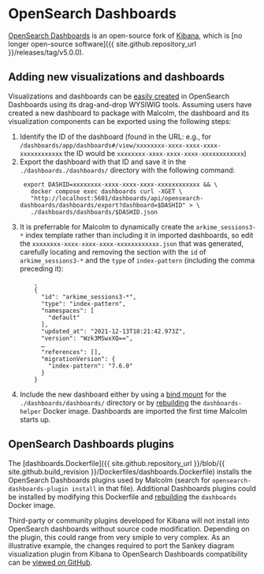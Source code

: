 # <a name="dashboards"></a>OpenSearch Dashboards

[OpenSearch Dashboards](https://opensearch.org/docs/latest/dashboards/index/) is an open-source fork of [Kibana](https://www.elastic.co/kibana/), which is [no longer open-source software]({{ site.github.repository_url }}/releases/tag/v5.0.0).

## <a name="DashboardsNewViz"></a>Adding new visualizations and dashboards

Visualizations and dashboards can be [easily created](dashboards.md#BuildDashboard) in OpenSearch Dashboards using its drag-and-drop WYSIWIG tools. Assuming users have created a new dashboard to package with Malcolm, the dashboard and its visualization components can be exported using the following steps:

1. Identify the ID of the dashboard (found in the URL: e.g., for `/dashboards/app/dashboards#/view/xxxxxxxx-xxxx-xxxx-xxxx-xxxxxxxxxxxx` the ID would be `xxxxxxxx-xxxx-xxxx-xxxx-xxxxxxxxxxxx`)
1. Export the dashboard with that ID and save it in the `./dashboards./dashboards/` directory with the following command:
   ```
    export DASHID=xxxxxxxx-xxxx-xxxx-xxxx-xxxxxxxxxxxx && \
      docker compose exec dashboards curl -XGET \
      "http://localhost:5601/dashboards/api/opensearch-dashboards/dashboards/export?dashboard=$DASHID" > \
      ./dashboards/dashboards/$DASHID.json
    ```
1. It is preferrable for Malcolm to dynamically create the `arkime_sessions3-*` index template rather than including it in imported dashboards, so edit the `xxxxxxxx-xxxx-xxxx-xxxx-xxxxxxxxxxxx.json` that was generated, carefully locating and removing the section with the `id` of `arkime_sessions3-*` and the `type` of `index-pattern` (including the comma preceding it):
    ```
        ,
        {
          "id": "arkime_sessions3-*",
          "type": "index-pattern",
          "namespaces": [
            "default"
          ],
          "updated_at": "2021-12-13T18:21:42.973Z",
          "version": "Wzk3MSwxXQ==",
          …
          "references": [],
          "migrationVersion": {
            "index-pattern": "7.6.0"
          }
        }
    ```
1. Include the new dashboard either by using a [bind mount](contributing-local-modifications.md#Bind) for the `./dashboards/dashboards/` directory or by [rebuilding](development.md#Build) the `dashboards-helper` Docker image. Dashboards are imported the first time Malcolm starts up.

## <a name="DashboardsPlugins"></a>OpenSearch Dashboards plugins

The [dashboards.Dockerfile]({{ site.github.repository_url }}/blob/{{ site.github.build_revision }}/Dockerfiles/dashboards.Dockerfile) installs the OpenSearch Dashboards plugins used by Malcolm (search for `opensearch-dashboards-plugin install` in that file). Additional Dashboards plugins could be installed by modifying this Dockerfile and [rebuilding](development.md#Build) the `dashboards` Docker image.

Third-party or community plugins developed for Kibana will not install into OpenSearch dashboards without source code modification. Depending on the plugin, this could range from very smiple to very complex. As an illustrative example, the changes required to port the Sankey diagram visualization plugin from Kibana to OpenSearch Dashboards compatibility can be [viewed on GitHub](https://github.com/mmguero-dev/osd_sankey_vis/compare/edacf6b...main).
